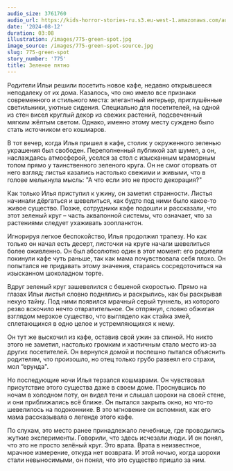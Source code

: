 ```yaml
---
audio_size: 3761760
audio_url: https://kids-horror-stories-ru.s3.eu-west-1.amazonaws.com/audio/775-green-spot.mp3
date: '2024-08-12'
duration: 03:08
illustration: /images/775-green-spot.jpg
image_source: /images/775-green-spot-source.jpg
slug: 775-green-spot
story_number: '775'
title: Зеленое пятно
---
```


Родители Ильи решили посетить новое кафе, недавно открывшееся неподалеку от их дома. Казалось, что оно имело все признаки современного и стильного места: элегантный интерьер, приглушённые светильники, уютные сидения. Специально для посетителей, на одной из стен висел круглый декор из свежих растений, подсвеченный мягким жёлтым светом. Однако, именно этому месту суждено было стать источником его кошмаров.

В тот вечер, когда Илья пришел в кафе, столик у окруженного зеленью украшения был свободен. Переполненный публикой зал шумел, а он, наслаждаясь атмосферой, уселся за стол с изысканным мраморным топом прямо у таинственного зеленого круга. Он не смог оторвать от него взгляд; листья казались настолько свежими и живыми, что в голове мелькнула мысль: "А что если это не просто декорация?"

Как только Илья приступил к ужину, он заметил странности. Листья начинали дёргаться и шевелиться, как будто под ними было какое-то живое существо. Позже, сотрудники кафе подошли и рассказали, что этот зеленый круг – часть аквапонной системы, что означает, что за растениями следует ухаживать зоопланктон.

Игнорируя легкое беспокойство, Илья продолжил трапезу. Но как только он начал есть десерт, листочки на круге начали шевелиться более оживленно. Он был абсолютно один в этот момент: его родители покинули кафе чуть раньше, так как мама почувствовала себя плохо. Он попытался не придавать этому значения, стараясь сосредоточиться на изысканном шоколадном торте.

Вдруг зеленый круг зашевелился с бешеной скоростью. Прямо на глазах Ильи листья словно поднялись и раскрылись, как бы раскрывая некую тайну. Под ними появился мрачный серый туннель, из которого резво вскочило нечто отвратительное. Он отпрянул, словно обжигая взглядом мерзкое существо, что выглядело как стайка змей, сплетающихся в одно целое и устремляющихся к нему.

Он тут же выскочил из кафе, оставив свой ужин за спиной. Но никто этого не заметил, настолько громким и хаотичным стало место из-за других посетителей. Он вернулся домой и поспешно пытался объяснить родителям, что произошло, но отец только грубо развеял его страхи, мол “ерунда".

Но последующие ночи Илья терзался кошмарами. Он чувствовал присутствие этого существа даже в своем доме. Проснувшись по ночам в холодном поту, он видел тени и слышал шорохи на своей стене, и они приближались всё ближе. Он пытался закрыть окно, но что-то шевелилось на подоконнике. В это мгновение он вспомнил, как его мама рассказывала о легенде этого кафе.

По слухам, это место ранее принадлежало лечебнице, где проводились жуткие эксперименты. Говорили, что здесь исчезали люди. И он понял, что это не просто зелёный круг. Это врата. Врата в неизвестное, мрачное измерение, откуда нет возврата. И этой ночью, когда шорохи стали невыносимыми, он понял, что это существо пришло за ним.